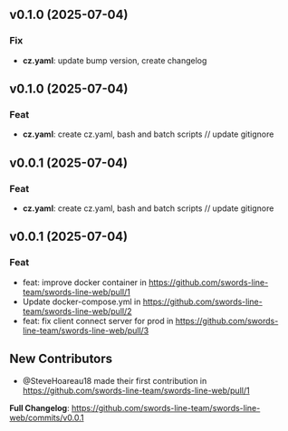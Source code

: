 ## v0.1.0 (2025-07-04)

### Fix

- **cz.yaml**: update bump version, create changelog

## v0.1.0 (2025-07-04)

### Feat

- **cz.yaml**: create cz.yaml, bash and batch scripts // update gitignore

## v0.0.1 (2025-07-04)

### Feat

- **cz.yaml**: create cz.yaml, bash and batch scripts // update gitignore

## v0.0.1 (2025-07-04)

### Feat
* feat: improve docker container  in https://github.com/swords-line-team/swords-line-web/pull/1
* Update docker-compose.yml in https://github.com/swords-line-team/swords-line-web/pull/2
* feat: fix client connect server for prod in https://github.com/swords-line-team/swords-line-web/pull/3

## New Contributors
* @SteveHoareau18 made their first contribution in https://github.com/swords-line-team/swords-line-web/pull/1

**Full Changelog**: https://github.com/swords-line-team/swords-line-web/commits/v0.0.1
